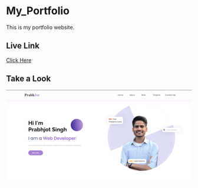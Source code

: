# My_Portfolio
This is my portfolio website.

## Live Link
[Click Here](https://prabhjot-portfolio.netlify.app)

## Take a Look
![portfolio_ss](./portfolio_ss.png)
